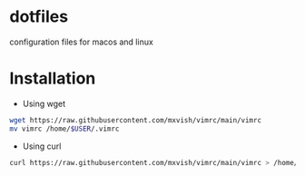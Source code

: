 # dotfiles
configuration files for macos and linux

# Installation

- Using wget
```sh
wget https://raw.githubusercontent.com/mxvish/vimrc/main/vimrc
mv vimrc /home/$USER/.vimrc
```

- Using curl
```sh
curl https://raw.githubusercontent.com/mxvish/vimrc/main/vimrc > /home/$USER/.vimrc
```
